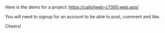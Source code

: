 Here is the demo for a project: https://callofweb-c7300.web.app/ 

You will need to signup for an account to be able to post, comment and like.

Cheers!
